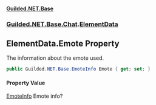 #### [Guilded.NET.Base](Guilded_NET_Base.md 'Guilded.NET.Base')
### [Guilded.NET.Base.Chat](Guilded_NET_Base.md#Guilded_NET_Base_Chat 'Guilded.NET.Base.Chat').[ElementData](ElementData.md 'Guilded.NET.Base.Chat.ElementData')
## ElementData.Emote Property
The information about the emote used.  
```csharp
public Guilded.NET.Base.EmoteInfo Emote { get; set; }
```
#### Property Value
[EmoteInfo](EmoteInfo.md 'Guilded.NET.Base.EmoteInfo')
Emote info?
